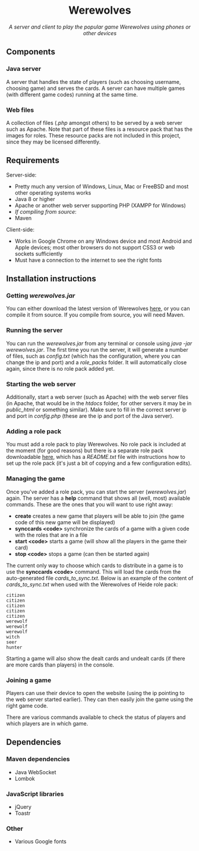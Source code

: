 # **<center>Werewolves</center>**
*<center>A server and client to play the popular game Werewolves using phones or other devices</center>*

## Components

### Java server

A server that handles the state of players (such as choosing username, choosing game) and serves the cards. A server can have multiple games (with different game codes) running at the same time.
### Web files

A collection of files (*.php* amongst others) to be served by a web server such as Apache. Note that part of these files is a resource pack that has the images for roles. These resource packs are not included in this project, since they may be licensed differently.

## Requirements

Server-side:

* Pretty much any version of Windows, Linux, Mac or FreeBSD and most other operating systems works
* Java 8 or higher
* Apache or another web server supporting PHP (XAMPP for Windows)
* *If compiling from source*:
 * Maven

Client-side:
* Works in Google Chrome on any Windows device and most Android and Apple devices; most other browsers do not support CSS3 or web sockets sufficiently
* Must have a connection to the internet to see the right fonts

## Installation instructions

### Getting *werewolves.jar*
You can either download the latest version of Werewolves [here](https://mega.nz/#!rsRDxKwY!iIVD5TgC6lLLMmXmGjK6LYUz98ycYfQeFXmTauID9qE "Click to download werewolves.jar"), or you can compile it from source. If you compile from source, you will need Maven.

### Running the server
You can run the *werewolves.jar* from any terminal or console using *java -jar werewolves.jar*. The first time you run the server, it will generate a number of files, such as *config.txt* (which has the configuration, where you can change the ip and port) and a *role_packs* folder. It will automatically close again, since there is no role pack added yet.

### Starting the web server
Additionally, start a web server (such as Apache) with the web server files (in Apache, that would be in the *htdocs* folder, for other servers it may be in *public_html* or something similar). Make sure to fill in the correct server ip and port in *config.php* (these are the ip and port of the Java server).

### Adding a role pack
You must add a role pack to play Werewolves. No role pack is included at the moment (for good reasons) but there is a separate role pack downloadable [here](https://mega.nz/#!SoxEmCba!Dj8HDGk16LIR05_CQpcuBNwDeXEaoN2PJkt0pKSddxI "Click to download role pack"), which has a *README.txt* file with instructions how to set up the role pack (it's just a bit of copying and a few configuration edits).

### Managing the game
Once you've added a role pack, you can start the server (*werewolves.jar*) again. The server has a **help** command that shows all (well, most) available commands. These are the ones that you will want to use right away:
* **create** creates a new game that players will be able to join (the game code of this new game will be displayed)
* **synccards &lt;code&gt;** synchronize the cards of a game with a given code with the roles that are in a file
* **start &lt;code&gt;** starts a game (will show all the players in the game their card)
* **stop &lt;code&gt;** stops a game (can then be started again)

The current only way to choose which cards to distribute in a game is to use the **synccards &lt;code&gt;** command. This will load the cards from the auto-generated file *cards_to_sync.txt*. Below is an example of the content of *cards_to_sync.txt* when used with the Werewolves of Heide role pack:

```
citizen
citizen
citizen
citizen
citizen
werewolf
werewolf
werewolf
witch
seer
hunter
```

Starting a game will also show the dealt cards and undealt cards (if there are more cards than players) in the console.

### Joining a game
Players can use their device to open the website (using the ip pointing to the web server started earlier). They can then easily join the game using the right game code.

There are various commands available to check the status of players and which players are in which game.

## Dependencies

### Maven dependencies
* Java WebSocket
* Lombok

### JavaScript libraries
* jQuery
* Toastr

### Other
* Various Google fonts